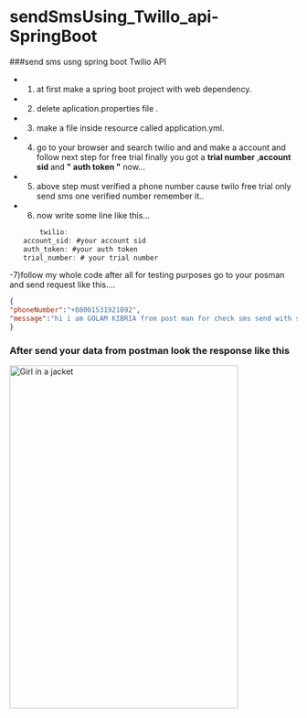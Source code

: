 # sendSmsUsing_Twillo_api-SpringBoot
###send sms usng spring boot Twilio API

- 1) at first make a spring boot project with web dependency.
- 2) delete aplication.properties file .
- 3) make a file inside resource called application.yml.
- 4) go to your browser and search twilio and and make a account and follow next step for free trial finally you got a <b>trial number </b>,<b>account sid </b> and <b>" auth token "</b> now...
- 5) above step must verified a phone number cause twilo free trial only send sms one verified number remember it..
- 6) now write some line like this...

    ```java
        twilio:
  account_sid: #your account sid
  auth_token: #your auth token
  trial_number: # your trial number
    ```
-7)follow my whole code after all for testing purposes go to your posman and send request like this....

```json
{	
"phoneNumber":"+88001531921892",
"message":"hi i am GOLAM KIBRIA from post man for check sms send with spring boot"
}
```
### After send your data from postman look the response like this

<img src="https://user-images.githubusercontent.com/61331272/86347907-bbc05000-bc80-11ea-9bbe-07dfb0fef477.png" alt="Girl in a jacket" width="400" height="600">

